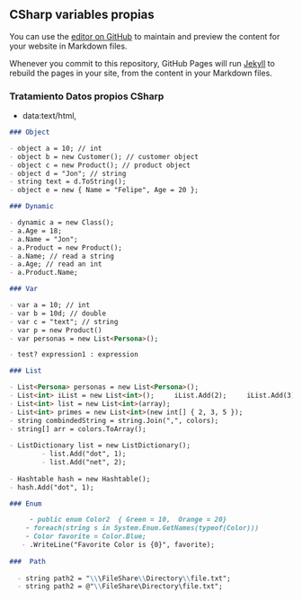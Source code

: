## CSharp variables propias

You can use the [editor on GitHub](https://github.com/hugobepa/datosBasicosCSharp.github.io/edit/master/index.md) to maintain and preview the content for your website in Markdown files.

Whenever you commit to this repository, GitHub Pages will run [Jekyll](https://jekyllrb.com/) to rebuild the pages in your site, from the content in your Markdown files.

### Tratamiento Datos propios CSharp

- data:text/html, <html contenteditable>
```markdown
### Object

- object a = 10; // int
- object b = new Customer(); // customer object
- object c = new Product(); // product object
- object d = "Jon"; // string
- string text = d.ToString();
- object e = new { Name = "Felipe", Age = 20 }; 

### Dynamic

- dynamic a = new Class();
- a.Age = 18;
- a.Name = "Jon";
- a.Product = new Product();
- a.Name; // read a string
- a.Age; // read an int
- a.Product.Name;

### Var

- var a = 10; // int
- var b = 10d; // double
- var c = "text"; // string
- var p = new Product()
- var personas = new List<Persona>();

- test? expression1 : expression

### List

- List<Persona> personas = new List<Persona>();
- List<int> iList = new List<int>();     iList.Add(2);     iList.Add(3);     
- List<int> list = new List<int>(array);
- List<int> primes = new List<int>(new int[] { 2, 3, 5 });
- string combindedString = string.Join(",", colors);
- string[] arr = colors.ToArray();
 
- ListDictionary list = new ListDictionary();
        - list.Add("dot", 1);
        - list.Add("net", 2);
        
- Hashtable hash = new Hashtable();
- hash.Add("dot", 1);

### Enum

     - public enum Color2  { Green = 10,  Orange = 20}
    - foreach(string s in System.Enum.GetNames(typeof(Color)))
    - Color favorite = Color.Blue;
   - .WriteLine("Favorite Color is {0}", favorite);
   
###  Path
  
  - string path2 = "\\\FileShare\\Directory\\file.txt";
  - string path2 = @"\\FileShare\Directory\file.txt";





